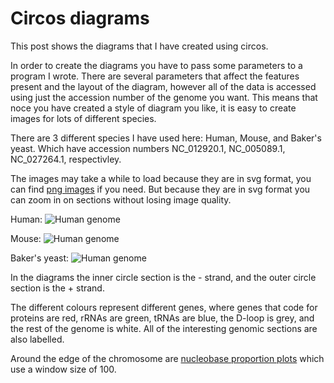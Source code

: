 # Circos diagrams
This post shows the diagrams that I have created using circos.

In order to create the diagrams you have to pass some parameters to a program I wrote. There are several parameters that affect the features present and the layout of the diagram, however all of the data is accessed using just the accession number of the genome you want. This means that noce you have created a style of diagram you like, it is easy to create images for lots of different species.

There are 3 different species I have used here: Human, Mouse, and Baker's yeast. Which have accession numbers NC_012920.1, NC_005089.1, NC_027264.1, respectivley.

The images may take a while to load because they are in svg format, you can find [png images](../images/circos) if you need. But because they are in svg format you can zoom in on sections without losing image quality.

Human:
<img src="../images/circos/NC_012920.1.svg" alt="Human genome">

Mouse:
<img src="../images/circos/NC_005089.1.svg" alt="Human genome">

Baker's yeast:
<img src="../images/circos/NC_027264.1.svg" alt="Human genome">

In the diagrams the inner circle section is the - strand, and the outer circle section is the + strand.

The different colours represent different genes, where genes that code for proteins are red, rRNAs are green, tRNAs are blue, the D-loop is grey, and the rest of the genome is white. All of the interesting genomic sections are also labelled.

Around the edge of the chromosome are [nucleobase proportion plots](mitochondrial_genome_plots.md) which use a window size of 100.
